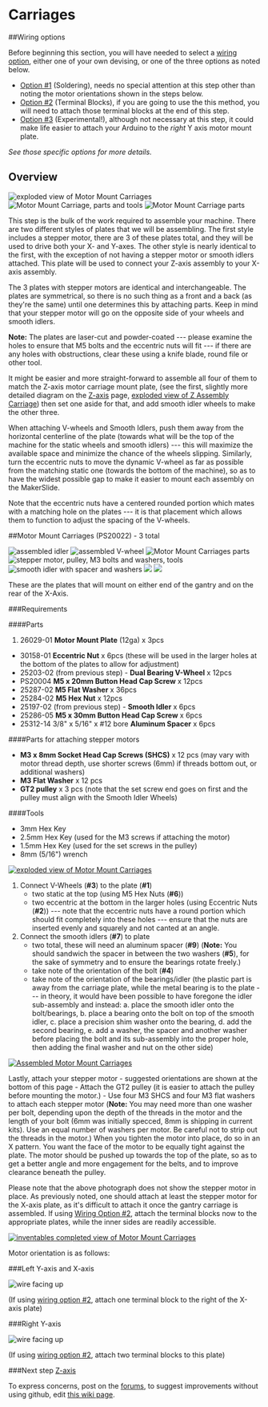 # Carriages


##Wiring options

Before beginning this section, you will have needed to select a [wiring option](/#wiring), either one of your own devising, or one of the three options as noted below. 

* [Option \#1](wiring_1.html) (Soldering), needs no special attention at this step other than noting the motor orientations shown in the steps below.
* [Option \#2](wiring_2.html) (Terminal Blocks), if you are going to use the this method, you will need to attach those terminal blocks at the end of this step.
* [Option \#3](wiring_3.html) (Experimental!), although not necessary at this step, it could make life easier to attach your Arduino to the *right* Y axis motor mount plate.

_See those specific options for more details._


## Overview

![exploded view of Motor Mount Carriages](tPictures/PS20022_2.png)
![Motor Mount Carriage, parts and tools](tPictures/so_motor_mount_carriages_parts_2.jpg)
![Motor Mount Carriage parts](tPictures/so_motor_mount_carriage_parts_2.jpg)

This step is the bulk of the work required to assemble your machine. There are two different styles of plates that we will be assembling. The first style includes a stepper motor, there are 3 of these plates total, and they will be used to drive both your X- and Y-axes. The other style is nearly identical to the first, with the exception of not having a stepper motor or smooth idlers attached. This plate will be used to connect your Z-axis assembly to your X-axis assembly. 

The 3 plates with stepper motors are identical and interchangeable. The plates are symmetrical, so there is no such thing as a front and a back (as they're the same) until one determines this by attaching parts. Keep in mind that your stepper motor will go on the opposite side of your wheels and smooth idlers.

**Note:** The plates are laser-cut and powder-coated --- please examine the holes to ensure that M5 bolts and the eccentric nuts will fit --- if there are any holes with obstructions, clear these using a knife blade, round file or other tool.

It might be easier and more straight-forward to assemble all four of them to match the Z-axis motor carriage mount plate, (see the first, slightly more detailed diagram on the [Z-axis](/#zaxis) page, [exploded view of Z Assembly Carriage](/content/tPictures/PS20021-100.svg)) then set one aside for that, and add smooth idler wheels to make the other three.

When attaching V-wheels and Smooth Idlers, push them away from the horizontal centerline of the plate (towards what will be the top of the machine for the static wheels and smooth idlers) --- this will maximize the available space and minimize the chance of the wheels slipping. Similarly, turn the eccentric nuts to move the dynamic V-wheel as far as possible from the matching static one (towards the bottom of the machine), so as to have the widest possible gap to make it easier to mount each assembly on the MakerSlide.

Note that the eccentric nuts have a centered rounded portion which mates with a matching hole on the plates --- it is that placement which allows them to function to adjust the spacing of the V-wheels.
 
##Motor Mount Carriages (PS20022) - 3 total

![assembled idler](tPictures/so_smooth_idler_2.jpg)
![assembled V-wheel](tPictures/so_v_wheel_2.jpg)
![Motor Mount Carriages parts](tPictures/so_motor_mount_carriage_parts_2.jpg)
![stepper motor, pulley, M3 bolts and washers, tools](tPictures/so_e_motor_pulley_2.jpg)
![smooth idler with spacer and washers](tPictures/so_smooth_idler_bolt_spacer_washers_2.jpg)
![](tPictures/so_vwi_vwheel_eccentric_tools_2.jpg)
![](tPictures/so_vwi_vwheel_tools_2.jpg)

These are the plates that will mount on either end of the gantry and on the rear of the X-Axis.


###Requirements


####Parts

 1.  26029-01 **Motor Mount Plate** (12ga) x 3pcs
 *   30158-01 **Eccentric Nut** x 6pcs (these will be used in the larger holes at the bottom of the plates to allow for adjustment)
 *   25203-02 (from previous step) - **Dual Bearing V-Wheel** x 12pcs
 *   PS20004 **M5 x 20mm Button Head Cap Screw** x 12pcs
 *   25287-02 **M5 Flat Washer** x 36pcs
 *   25284-02 **M5 Hex Nut** x 12pcs
 *   25197-02 (from previous step) - **Smooth Idler** x 6pcs
 *   25286-05 **M5 x 30mm Button Head Cap Screw** x 6pcs
 *   25312-14 3/8" x 5/16" x #12 bore **Aluminum Spacer** x 6pcs

####Parts for attaching stepper motors

 *   **M3 x 8mm Socket Head Cap Screws (SHCS)** x 12 pcs (may vary with motor thread depth, use shorter screws (6mm) if threads bottom out, or additional washers) 
 *   **M3 Flat Washer** x 12 pcs
 *   **GT2 pulley** x 3 pcs (note that the set screw end goes on first and the pulley must align with the Smooth Idler Wheels)


####Tools

 * 3mm Hex Key
 * 2.5mm Hex Key (used for the M3 screws if attaching the motor)
 * 1.5mm Hex Key (used for the set screws in the pulley)
 * 8mm (5/16") wrench

[![exploded view of Motor Mount Carriages](tPictures/PS20022.svg)](content/tPictures/PS20022-100.svg)

1. Connect V-Wheels (**\#3**) to the plate (**\#1**)
	- two static at the top (using M5 Hex Nuts (**\#6**))
	- two eccentric at the bottom in the larger holes (using Eccentric Nuts (**\#2**)) --- note that the eccentric nuts have a round portion which should fit completely into these holes --- ensure that the nuts are inserted evenly and squarely and not canted at an angle.
2. Connect the smooth idlers (**\#7**) to plate
	- two total, these will need an aluminum spacer (**\#9**) (**Note:** You should sandwich the spacer in between the two washers (**\#5**), for the sake of symmetry and to ensure the bearings rotate freely.)
	- take note of the orientation of the bolt (**\#4**)
	- take note of the orientation of the bearings/idler (the plastic part is away from the carriage plate, while the metal bearing is to the plate --- in theory, it would have been possible to have foregone the idler sub-assembly and instead: a. place the smooth idler onto the bolt/bearings, b. place a bearing onto the bolt on top of the smooth idler, c. place a precision shim washer onto the bearing, d. add the second bearing, e. add a washer, the spacer and another washer before placing the bolt and its sub-assembly into the proper hole, then adding the final washer and nut on the other side)

[![Assembled Motor Mount Carriages](tPictures/so_motor_mount_carriage_4.jpg)](content/tPictures/so_motor_mount_carriage_8.jpg)

Lastly, attach your stepper motor - suggested orientations are shown at the bottom of this page
	- Attach the GT2 pulley (it is easier to attach the pulley before mounting the motor.)
	- Use four M3 SHCS and four M3 flat washers to attach each stepper motor (**Note:** You may need more than one washer per bolt, depending upon the depth of the threads in the motor and the length of your bolt (6mm was initially specced, 8mm is shipping in current kits). Use an equal number of washers per motor. Be careful not to strip out the threads in the motor.) When you tighten the motor into place, do so in an X pattern. You want the face of the motor to be equally tight against the plate. The motor should be pushed up towards the top of the plate, so as to get a better angle and more engagement for the belts, and to improve clearance beneath the pulley.

Please note that the above photograph does not show the stepper motor in place. As previously noted, one should attach at least the stepper motor for the X-axis plate, as it's difficult to attach it once the gantry carriage is assembled. If using [Wiring Option \#2](/#wiring_2), attach the terminal blocks now to the appropriate plates, while the inner sides are readily accessible.

[![inventables completed view of Motor Mount Carriages](tPictures/inventables_Shapeoko_v2_carriage_closeup_4.jpg)](content/oPictures/inventables_Shapeoko_v2_carriage_closeup_o.jpg)

Motor orientation is as follows:

###Left Y-axis and X-axis

![wire facing up](wiring/stepper_orientation_up.svg)

(If using [wiring option \#2](/#wiring_2), attach one terminal block to the right of the X-axis plate)


###Right Y-axis

![wire facing up](wiring/stepper_orientation_left.svg)

(If using [wiring option \#2](/#wiring_2), attach two terminal blocks to this plate)


###Next step [Z-axis](/#zaxis)

To express concerns, post on the [forums](http://www.shapeoko.com/forum/index.php), to suggest improvements without using github, edit [this wiki page](http://www.shapeoko.com/wiki/index.php?title=Carriages_2&action=edit&redlink=1).
